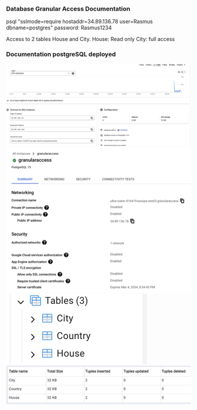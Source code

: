 ### Database Granular Access Documentation

psql "sslmode=require hostaddr=34.89.136.78 user=Rasmus dbname=postgres"
password: Rasmus1234

Access to 2 tables House and City. 
House: Read only
City: full access

### Documentation postgreSQL deployed
![Alt text](image.png)
![Alt text](image-4.png)
![Alt text](image-2.png)
![Alt text](image-3.png)